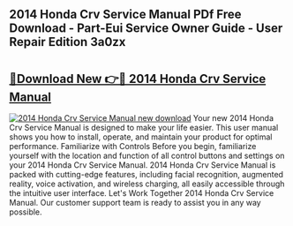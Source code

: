 ## 2014 Honda Crv Service Manual PDf Free Download - Part-Eui Service Owner Guide - User Repair Edition 3a0zx

# <h2><a href="http://cf23754.oget.top/?id=2014+Honda+Crv+Service+Manual">🔗Download New 👉🔴 2014 Honda Crv Service Manual</a></h2>

[![2014 Honda Crv Service Manual new download](https://i.imgur.com/5g1atiW.png)](http://cf23754.oget.top/?id=2014+Honda+Crv+Service+Manual)
Your new 2014 Honda Crv Service Manual is designed to make your life easier. This user manual shows you how to install, operate, and maintain your product for optimal performance. Familiarize with Controls Before you begin, familiarize yourself with the location and function of all control buttons and settings on your 2014 Honda Crv Service Manual. 2014 Honda Crv Service Manual is packed with cutting-edge features, including facial recognition, augmented reality, voice activation, and wireless charging, all easily accessible through the intuitive user interface. Let's Work Together 2014 Honda Crv Service Manual. Our customer support team is ready to assist you in any way possible.
